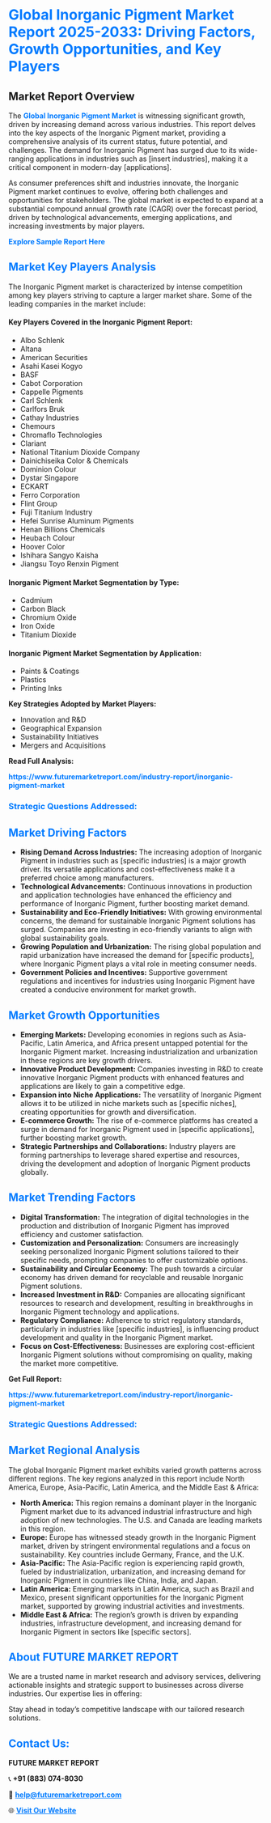 <h1 style="color: #007BFF;">Global Inorganic Pigment Market Report 2025-2033: Driving Factors, Growth Opportunities, and Key Players</h1>

<section id="overview">
<h2>Market Report Overview</h2>
<p>The <a href="https://www.futuremarketreport.com/industry-report/inorganic-pigment-market" style="color: #007BFF; text-decoration: none;"><strong>Global Inorganic Pigment Market</strong></a> is witnessing significant growth, driven by increasing demand across various industries. This report delves into the key aspects of the Inorganic Pigment market, providing a comprehensive analysis of its current status, future potential, and challenges. The demand for Inorganic Pigment has surged due to its wide-ranging applications in industries such as [insert industries], making it a critical component in modern-day [applications].</p>
<p>As consumer preferences shift and industries innovate, the Inorganic Pigment market continues to evolve, offering both challenges and opportunities for stakeholders. The global market is expected to expand at a substantial compound annual growth rate (CAGR) over the forecast period, driven by technological advancements, emerging applications, and increasing investments by major players.</p>
</section>

<section id="overview">
<p><a href="https://www.futuremarketreport.com/request-sample/reportId=63368" style="color: #007BFF; text-decoration: none;"><strong>Explore Sample Report Here</strong></a></p>
</section>

<section id="key-players">
<h2 style="color: #007BFF;">Market Key Players Analysis</h2>
<p>The Inorganic Pigment market is characterized by intense competition among key players striving to capture a larger market share. Some of the leading companies in the market include:</p>
<h4>Key Players Covered in the Inorganic Pigment Report:</h4>
<ul><li>Albo Schlenk</li><li>Altana</li><li>American Securities</li><li>Asahi Kasei Kogyo</li><li>BASF</li><li>Cabot Corporation</li><li>Cappelle Pigments</li><li>Carl Schlenk</li><li>Carlfors Bruk</li><li>Cathay Industries</li><li>Chemours</li><li>Chromaflo Technologies</li><li>Clariant</li><li>National Titanium Dioxide Company</li><li>Dainichiseika Color &amp; Chemicals</li><li>Dominion Colour</li><li>Dystar Singapore</li><li>ECKART</li><li>Ferro Corporation</li><li>Flint Group</li><li>Fuji Titanium Industry</li><li>Hefei Sunrise Aluminum Pigments</li><li>Henan Billions Chemicals</li><li>Heubach Colour</li><li>Hoover Color</li><li>Ishihara Sangyo Kaisha</li><li>Jiangsu Toyo Renxin Pigment</li></ul>
<h4>Inorganic Pigment Market Segmentation by Type:</h4>
<ul><li>Cadmium</li><li>Carbon Black</li><li>Chromium Oxide</li><li>Iron Oxide</li><li>Titanium Dioxide</li></ul>

<h4>Inorganic Pigment Market Segmentation by Application:</h4>
<ul><li>Paints &amp; Coatings</li><li>Plastics</li><li>Printing Inks</li></ul>
<p><strong>Key Strategies Adopted by Market Players:</strong></p>
<ul>
<li>Innovation and R&D</li>
<li>Geographical Expansion</li>
<li>Sustainability Initiatives</li>
<li>Mergers and Acquisitions</li>
</ul>
</section>

<section>
<p><strong>Read Full Analysis: </strong></p><a href="https://www.futuremarketreport.com/industry-report/inorganic-pigment-market" style="color: #007BFF; text-decoration: none;"><strong>https://www.futuremarketreport.com/industry-report/inorganic-pigment-market</strong></a>
<h3 style="color: #007BFF;">Strategic Questions Addressed:</h3>
</section>

<section id="driving-factors">
<h2 style="color: #007BFF;">Market Driving Factors</h2>
<ul>
<li><strong>Rising Demand Across Industries:</strong> The increasing adoption of Inorganic Pigment in industries such as [specific industries] is a major growth driver. Its versatile applications and cost-effectiveness make it a preferred choice among manufacturers.</li>
<li><strong>Technological Advancements:</strong> Continuous innovations in production and application technologies have enhanced the efficiency and performance of Inorganic Pigment, further boosting market demand.</li>
<li><strong>Sustainability and Eco-Friendly Initiatives:</strong> With growing environmental concerns, the demand for sustainable Inorganic Pigment solutions has surged. Companies are investing in eco-friendly variants to align with global sustainability goals.</li>
<li><strong>Growing Population and Urbanization:</strong> The rising global population and rapid urbanization have increased the demand for [specific products], where Inorganic Pigment plays a vital role in meeting consumer needs.</li>
<li><strong>Government Policies and Incentives:</strong> Supportive government regulations and incentives for industries using Inorganic Pigment have created a conducive environment for market growth.</li>
</ul>
</section>

<section id="growth-opportunities">
<h2 style="color: #007BFF;">Market Growth Opportunities</h2>
<ul>
<li><strong>Emerging Markets:</strong> Developing economies in regions such as Asia-Pacific, Latin America, and Africa present untapped potential for the Inorganic Pigment market. Increasing industrialization and urbanization in these regions are key growth drivers.</li>
<li><strong>Innovative Product Development:</strong> Companies investing in R&D to create innovative Inorganic Pigment products with enhanced features and applications are likely to gain a competitive edge.</li>
<li><strong>Expansion into Niche Applications:</strong> The versatility of Inorganic Pigment allows it to be utilized in niche markets such as [specific niches], creating opportunities for growth and diversification.</li>
<li><strong>E-commerce Growth:</strong> The rise of e-commerce platforms has created a surge in demand for Inorganic Pigment used in [specific applications], further boosting market growth.</li>
<li><strong>Strategic Partnerships and Collaborations:</strong> Industry players are forming partnerships to leverage shared expertise and resources, driving the development and adoption of Inorganic Pigment products globally.</li>
</ul>
</section>

<section id="trending-factors">
<h2 style="color: #007BFF;">Market Trending Factors</h2>
<ul>
<li><strong>Digital Transformation:</strong> The integration of digital technologies in the production and distribution of Inorganic Pigment has improved efficiency and customer satisfaction.</li>
<li><strong>Customization and Personalization:</strong> Consumers are increasingly seeking personalized Inorganic Pigment solutions tailored to their specific needs, prompting companies to offer customizable options.</li>
<li><strong>Sustainability and Circular Economy:</strong> The push towards a circular economy has driven demand for recyclable and reusable Inorganic Pigment solutions.</li>
<li><strong>Increased Investment in R&D:</strong> Companies are allocating significant resources to research and development, resulting in breakthroughs in Inorganic Pigment technology and applications.</li>
<li><strong>Regulatory Compliance:</strong> Adherence to strict regulatory standards, particularly in industries like [specific industries], is influencing product development and quality in the Inorganic Pigment market.</li>
<li><strong>Focus on Cost-Effectiveness:</strong> Businesses are exploring cost-efficient Inorganic Pigment solutions without compromising on quality, making the market more competitive.</li>
</ul>
</section>

<section>
<p><strong>Get Full Report: </strong></p><a href="https://www.futuremarketreport.com/industry-report/inorganic-pigment-market" style="color: #007BFF; text-decoration: none;"><strong>https://www.futuremarketreport.com/industry-report/inorganic-pigment-market</strong></a>
<h3 style="color: #007BFF;">Strategic Questions Addressed:</h3>
</section>


<section id="regional-analysis">
<h2 style="color: #007BFF;">Market Regional Analysis</h2>
<p>The global Inorganic Pigment market exhibits varied growth patterns across different regions. The key regions analyzed in this report include North America, Europe, Asia-Pacific, Latin America, and the Middle East & Africa:</p>
<ul>
<li><strong>North America:</strong> This region remains a dominant player in the Inorganic Pigment market due to its advanced industrial infrastructure and high adoption of new technologies. The U.S. and Canada are leading markets in this region.</li>
<li><strong>Europe:</strong> Europe has witnessed steady growth in the Inorganic Pigment market, driven by stringent environmental regulations and a focus on sustainability. Key countries include Germany, France, and the U.K.</li>
<li><strong>Asia-Pacific:</strong> The Asia-Pacific region is experiencing rapid growth, fueled by industrialization, urbanization, and increasing demand for Inorganic Pigment in countries like China, India, and Japan.</li>
<li><strong>Latin America:</strong> Emerging markets in Latin America, such as Brazil and Mexico, present significant opportunities for the Inorganic Pigment market, supported by growing industrial activities and investments.</li>
<li><strong>Middle East & Africa:</strong> The region’s growth is driven by expanding industries, infrastructure development, and increasing demand for Inorganic Pigment in sectors like [specific sectors].</li>
</ul>
</section>

<footer>
<h2 style="color: #007BFF;">About FUTURE MARKET REPORT</h2>
<p>We are a trusted name in market research and advisory services, delivering actionable insights and strategic support to businesses across diverse industries. Our expertise lies in offering:</p>

<p>Stay ahead in today’s competitive landscape with our tailored research solutions.</p>

<h2 style="color: #007BFF;">Contact Us:</h2>
<p><strong>FUTURE MARKET REPORT</strong></p>
<p>📞 <strong>+91 (883) 074-8030</strong></p>
<p>📧 <strong><a href="mailto:help@futuremarketreport.com" style="color: #007BFF;">help@futuremarketreport.com</a></strong></p>
<p>🌐 <strong><a href="https://www.futuremarketreport.com/" style="color: #007BFF;">Visit Our Website</a></strong></p>
</footer>